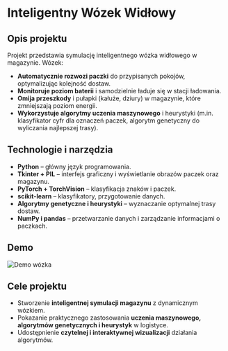 # Inteligentny Wózek Widłowy

## Opis projektu
Projekt przedstawia symulację inteligentnego wózka widłowego w magazynie. Wózek:
- **Automatycznie rozwozi paczki** do przypisanych pokojów, optymalizując kolejność dostaw.
- **Monitoruje poziom baterii** i samodzielnie ładuje się w stacji ładowania.
- **Omija przeszkody** i pułapki (kałuże, dziury) w magazynie, które zmniejszają poziom energii.
- **Wykorzystuje algorytmy uczenia maszynowego** i heurystyki (m.in. klasyfikator cyfr dla oznaczeń paczek, algorytm genetyczny do wyliczania najlepszej trasy).

## Technologie i narzędzia
- **Python** – główny język programowania.
- **Tkinter + PIL** – interfejs graficzny i wyświetlanie obrazów paczek oraz magazynu.
- **PyTorch + TorchVision** – klasyfikacja znaków i paczek.
- **scikit-learn** – klasyfikatory, przygotowanie danych.
- **Algorytmy genetyczne i heurystyki** – wyznaczanie optymalnej trasy dostaw.
- **NumPy i pandas** – przetwarzanie danych i zarządzanie informacjami o paczkach.

## Demo
![Demo wózka](wozek-widlowy.gif)

## Cele projektu
- Stworzenie **inteligentnej symulacji magazynu** z dynamicznym wózkiem.
- Pokazanie praktycznego zastosowania **uczenia maszynowego, algorytmów genetycznych i heurystyk** w logistyce.
- Udostępnienie **czytelnej i interaktywnej wizualizacji** działania algorytmów.

